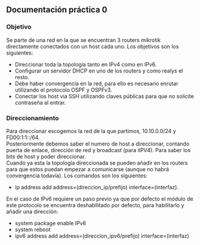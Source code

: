 ## Documentación práctica 0
### Objetivo
Se parte de una red en la que se encuentran 3 routers mikrotik directamente conectados con un host cada uno.
Los objetivos son los siguientes:
- Direccionar toda la topología tanto en IPv4 como en IPv6.
- Configurar un servidor DHCP en uno de los routers y como realys el resto.
- Debe haber convergencia en la red, para ello es necesario enrutar utilizando el protocolo OSPF y OSPFv3.
- Conectar los host via SSH utilizando claves públicas para que no solicite contraseña al entrar.



### Direccionamiento
Para direccionar escogemos la red de la que partimos, 10.10.0.0/24 y FD00:1:1::/64.  
Posteriormente debemos saber el numero de host a direccionar, contando puerta de enlace, dirección de red y broadcast (para iIPV4). Para saber los bits de host y poder direccionar.  
Cuando ya esta la topología direccionada se pueden añadir en los routers para que estos puedan empezar a comunicarse (aunque no habrá convergencia todavía). Los comandos son los siguientes:
- ip address add address=(direccion_ip/prefijo) interface=(interfaz).  

En el caso de IPv6 requiere un paso previo ya que por defecto el módulo de este protocolo se encuentra deshabilitado por defecto, para habilitarlo y añadir una dirección:
- system package enable IPv6
- system reboot
- ipv6 address add address=(direccion_ipv6/prefijo) interface=(interfaz)
